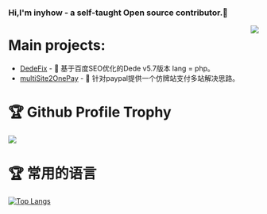### Hi,I'm inyhow - a self-taught Open source contributor.👋

<img align="right" src="https://github-readme-stats.vercel.app/api?username=inyhow&show_icons=true&icon_color=805AD5&text_color=718096&bg_color=ffffff&hide_title=true" />

###  


# Main projects:

- [DedeFix](https://github.com/inyhow/layuimini) - 🚀 基于百度SEO优化的Dede v5.7版本 lang = php。
- [multiSite2OnePay](https://github.com/inyhow/multiSite2OnePay) - 🚀 针对paypal提供一个仿牌站支付多站解决思路。
  


# 🏆 Github Profile Trophy

![](https://github-profile-trophy.vercel.app/?username=inyhow&theme=flat&column=8)

# 🏆 常用的语言

[![Top Langs](https://github-readme-stats.vercel.app/api/top-langs/?username=inyhow&layout=compact&hide=css,javascript,html)](https://github.com/anuraghazra/github-readme-stats)
